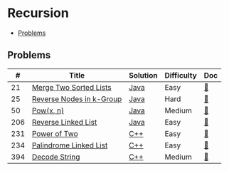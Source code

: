 # Recursion

- [Problems](#problems)

## Problems

| #   | Title | Solution | Difficulty | Doc |
| --- | ----- | -------- | ---------- | --- |
| 21 | [Merge Two Sorted Lists](https://leetcode.com/problems/merge-two-sorted-lists/) | [Java](../../code/java/21.java) | Easy | [📃](../../docs/21.%20Merge%20Two%20Sorted%20Lists.md) |
| 25 | [Reverse Nodes in k-Group](https://leetcode.com/problems/reverse-nodes-in-k-group/) | [Java](../../code/java/25.java) | Hard | [📃](../../docs/25.%20Reverse%20Nodes%20in%20k-Group.md) |
| 50 | [Pow(x, n)](https://leetcode.com/problems/powx-n/) | [Java](../../code/java/50.java) | Medium | [📃](../../docs/50.%20Pow%28x%2C%20n%29.md) |
| 206 | [Reverse Linked List](https://leetcode.com/problems/reverse-linked-list/) | [Java](../../code/java/206.java) | Easy | [📃](../../docs/206.%20Reverse%20Linked%20List.md) |
| 231 | [Power of Two](https://leetcode.com/problems/power-of-two/) | [C++](../../code/cpp/231.cpp) | Easy | [📃](../../docs/231.%20Power%20of%20Two.md) |
| 234 | [Palindrome Linked List](https://leetcode.com/problems/palindrome-linked-list/) | [C++](../../code/cpp/234.cpp) | Easy | [📃](../../docs/234.%20Palindrome%20Linked%20List.md) |
| 394 | [Decode String](https://leetcode.com/problems/decode-string/) | [C++](../../code/cpp/394.cpp) | Medium | [📃](../../docs/394.%20Decode%20String.md) |
